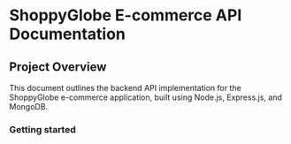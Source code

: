 # ShoppyGlobe E-commerce API Documentation

## Project Overview

This document outlines the backend API implementation for the ShoppyGlobe e-commerce application, built using Node.js, Express.js, and MongoDB.

### Getting started
